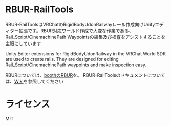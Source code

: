 # RBUR-RailTools
RBUR-RailToolsはVRChatのRigidBodyUdonRailwayレール作成向けUnityエディター拡張です。RBUR対応ワールド作成で大変な作業である、Rail_Script/CinemachinePath Waypointsの編集及び検査をアシストすることを主眼にしています

Unity Editor extensions for RigidBodyUdonRailway in the VRChat World SDK are used to create rails. They are designed for editing Rail_Script/CinemachinePath waypoints and make inspection easy.

RBURについては、[boothのRBUR](https://frou01.booth.pm/items/3727556)を。
RBUR-RailToolsのドキュメントについては、[Wiki](https://github.com/omegamega/RBUR-RailTools/wiki)を参照してください

# ライセンス
MIT
